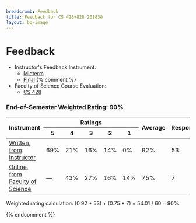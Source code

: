 ```yaml
---
breadcrumb: Feedback
title: Feedback for CS 428+828 201830
layout: bg-image
---
```

# Feedback

* Instructor's Feedback Instrument:
  * [Midterm](midterm.html)
  * [Final](final.html)
  {% comment %}
* Faculty of Science Course Evaluation:
  * [CS 428](fac-eval.html)

### End-of-Semester Weighted Rating: 90%

<div class="table-responsive">
  <table class="table table-bordered table-striped">
		<thead>
			<tr>
				<th rowspan="2">Instrument</th>
        <th colspan="5">Ratings</th>
        <th rowspan="2">Average</th>
        <th rowspan="2">Respondents</th>
			</tr>
			<tr>
				<th>5</th>
				<th>4</th>
				<th>3</th>
				<th>2</th>
				<th>1</th>
			</tr>
		</thead>
		<tbody>
			<tr>
				<td><a href="final.html">Written, from Instructor</a></td>
				<td>69%</td>
        <td>21%</td>
        <td>16%</td>
        <td>14%</td>
        <td>0%</td>
        <td>92%</td>
        <td>53</td>
			</tr>
			<tr>
				<td><a href="fac-eval.html">Online, from Faculty of Science</a></td>
				<td>&mdash;</td>
        <td>43%</td>
        <td>27%</td>
        <td>16%</td>
        <td>14%</td>
        <td>75%</td>
        <td>7</td>
			</tr>
		</tbody>
	</table>
</div>
<p>
  Weighted rating calculation: (0.92 * 53) + (0.75 * 7) = 54.01 / 60 = 90%
</p>
  {% endcomment %}
